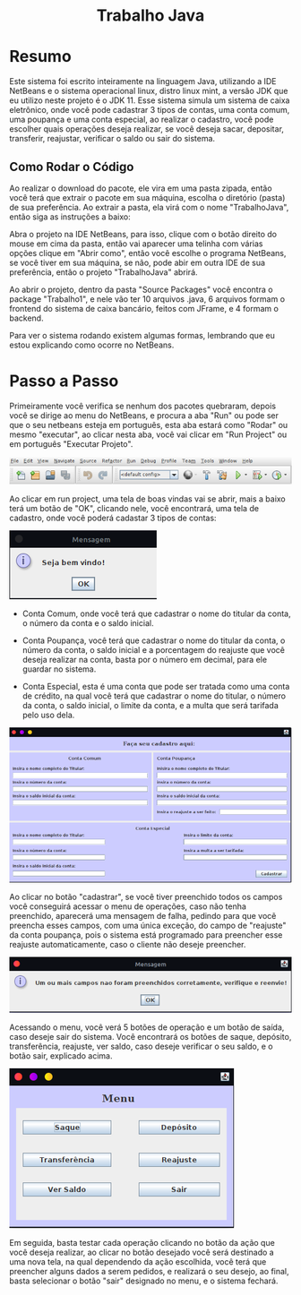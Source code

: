 <h1 align="center">Trabalho Java</h1>

<h1>Resumo</h1>

Este sistema foi escrito inteiramente na linguagem Java, utilizando a IDE NetBeans e o sistema operacional linux, distro linux mint, a versão JDK que eu utilizo neste projeto é o JDK 11. Esse sistema simula um sistema de caixa eletrônico, onde você pode cadastrar 3 tipos de contas, uma conta comum, uma poupança e uma conta especial, ao realizar o cadastro, você pode escolher quais operações deseja realizar, se você deseja sacar, depositar, transferir, reajustar, verificar o saldo ou sair do sistema.

<h2>Como Rodar o Código</h2>

Ao realizar o download do pacote, ele vira em uma pasta zipada, então você terá que extrair o pacote em sua máquina, escolha o diretório (pasta) de sua preferência. Ao extrair a pasta, ela virá com o nome "TrabalhoJava", então siga as instruções a baixo:

Abra o projeto na IDE NetBeans, para isso, clique com o botão direito do mouse em cima da pasta, então vai aparecer uma telinha com várias opções
clique em "Abrir como", então você escolhe o programa NetBeans, se você tiver em sua máquina, se não, pode abir em outra IDE de sua preferência, então o projeto "TrabalhoJava" abrirá.

Ao abrir o projeto, dentro da pasta "Source Packages" você encontra o package "Trabalho1", e nele vão ter 10 arquivos .java, 6 arquivos formam o frontend do sistema de caixa bancário, feitos com JFrame, e 4 formam o backend.

Para ver o sistema rodando existem algumas formas, lembrando que eu estou explicando como ocorre no NetBeans.

<h1>Passo a Passo</h1>

Primeiramente você verifica se nenhum dos pacotes quebraram, depois você se dirige ao menu do NetBeans, e procura a aba "Run" ou pode ser que o seu netbeans esteja em português, esta aba estará como "Rodar" ou mesmo "executar", ao clicar nesta aba, você vai clicar em "Run Project" ou em português "Executar Projeto".

<img src="Imagens/menunetbeans.png">

Ao clicar em run project, uma tela de boas vindas vai se abrir, mais a baixo terá um botão de "OK", clicando nele, você encontrará, uma tela de cadastro, onde você poderá cadastar 3 tipos de contas:

<img src="Imagens/bemvindo.png">

- Conta Comum, onde você terá que cadastrar o nome do titular da conta, o número da conta e o saldo inicial.

- Conta Poupança, você terá que cadastrar o nome do titular da conta, o número da conta, o saldo inicial e a porcentagem do   reajuste que você deseja realizar na conta, basta por o número em decimal, para ele guardar no sistema.

- Conta Especial, esta é uma conta que pode ser tratada como uma conta de crédito, na qual você terá que cadastrar o nome do titular, o número da conta, o saldo inicial, o limite da conta, e a multa que será tarifada pelo uso dela.

<img src="Imagens/cadastro.png">

Ao clicar no botão "cadastrar", se você tiver preenchido todos os campos você conseguirá acessar o menu de operações, caso não tenha preenchido, aparecerá uma mensagem de falha, pedindo para que vocẽ preencha esses campos, com uma única exceção, do campo de "reajuste" da conta poupança, pois o sistema está programado para preencher esse reajuste automaticamente, caso o cliente não deseje preencher.

<img src="Imagens/falha.png">

Acessando o menu, você verá 5 botões de operação e um botão de saída, caso deseje sair do sistema. Você encontrará os botões de saque, depósito, transferência, reajuste, ver saldo, caso deseje verificar o seu saldo, e o botão sair, explicado acima. 

<img src="Imagens/menu.png">

Em seguida, basta testar cada operação clicando no botão da ação que você deseja realizar, ao clicar no botão desejado você será destinado a uma nova tela, na qual dependendo da ação escolhida, você terá que preencher alguns dados a serem pedidos, e realizará o seu desejo, ao final, basta selecionar o botão "sair" designado no menu, e o sistema fechará.    









